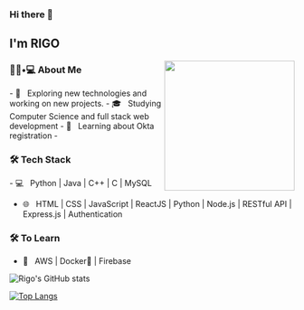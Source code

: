 ### Hi there 👋<h2> I'm RIGO</h2>
<img align='right' src="https://media.giphy.com/media/M9gbBd9nbDrOTu1Mqx/giphy.gif" width="230">

<h3> 👨🏻•💻 About Me </h3>
- 🤔 &nbsp; Exploring new technologies and working on new projects.
- 🎓 &nbsp; Studying Computer Science and full stack web development
- 🌱 &nbsp; Learning about Okta registration 
- 
<h3>🛠 Tech Stack</h3>
- 💻 &nbsp; Python | Java | C++ | C | MySQL

- 🌐 &nbsp; HTML | CSS | JavaScript | ReactJS | Python | Node.js | RESTful API | Express.js | Authentication 

<!--
- 🛢 &nbsp; PostgreSQL 
- 🔧 &nbsp; Git | Linux
- 🖥 &nbsp; Responsive Design
-->



<h3>🛠 To Learn</h3>

- 🔧 &nbsp; AWS | Docker🐳 | Firebase 

![Rigo's GitHub stats](https://github-readme-stats.vercel.app/api?username=rigo0523&show_icons=true&theme=radical)

[![Top Langs](https://github-readme-stats.vercel.app/api/top-langs/?username=rigo0523&layout=compact)](https://github.com/rigo0523/github-readme-stats)

